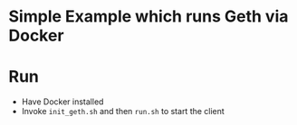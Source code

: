 # Simple Example which runs Geth via Docker

# Run
* Have Docker installed
* Invoke `init_geth.sh` and then `run.sh` to start the client
